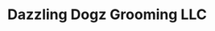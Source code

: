 ---
title: "Dazzling Dogz Grooming LLC"
url: /holly-springs/dazzling-dogz-grooming-llc/
shop: Tiersalon
---
